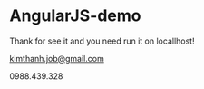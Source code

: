 # AngularJS-demo

Thank for see it and you need run it on locallhost!

kimthanh.job@gmail.com

0988.439.328
